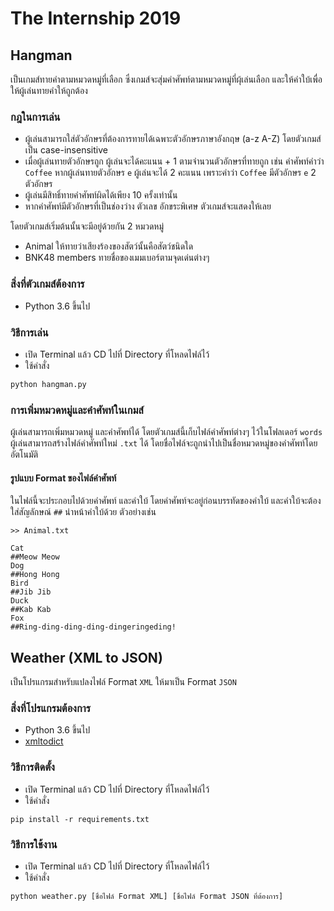 # The Internship 2019
## Hangman
เป็นเกมส์ทายคำตามหมวดหมู่ที่เลือก ซึ่งเกมส์จะสุ่มคำศัพท์ตามหมวดหมู่ที่ผุ้เล่นเลือก และให้คำใบ้เพื่อให้ผู้เล่นทายคำให้ถูกต้อง
### กฎในการเล่น
- ผู้เล่นสามารถใส่ตัวอักษรที่ต้องการทายได้เฉพาะตัวอักษรภาษาอังกฤษ (a-z A-Z) โดยตัวเกมส์เป็น case-insensitive
- เมื่อผู้เล่นทายตัวอักษรถูก ผู้เล่นจะได้คะแนน + 1 ตามจำนวนตัวอักษรที่ทายถูก เช่น คำศัพท์คำว่า `Coffee` หากผู้เล่นทายตัวอักษร `e` ผู้เล่นจะได้ 2 คะแนน เพราะคำว่า `Coffee` มีตัวอักษร `e` 2 ตัวอักษร
- ผู้เล่นมีสิทธิ์ทายคำศัพท์ผิดได้เพียง 10 ครั้งเท่านั้น
- หากคำศัพท์มีตัวอักษรที่เป็นช่องว่าง ตัวเลข อักขระพิเศษ ตัวเกมส์จะแสดงให้เลย

โดยตัวเกมส์เริ่มต้นนั้นจะมีอยู่ด้วยกัน 2 หมวดหมู่
- Animal ให้ทายว่าเสียงร้องของสัตว์นั้นคือสัตว์ชนิดใด
- BNK48 members ทายชื่อของเมมเบอร์ตามจุดเด่นต่างๆ

### สิ่งที่ตัวเกมส์ต้องการ
- Python 3.6 ขึ้นไป
### วิธีการเล่น
- เปิด Terminal แล้ว CD ไปที่ Directory ที่โหลดไฟล์ไว้
- ใช้คำสั่ง 
```bash
python hangman.py
```
### การเพิ่มหมวดหมู่และคำศัพท์ในเกมส์
ผู้เล่นสามารถเพิ่มหมวดหมู่ และคำศัพท์ได้ โดยตัวเกมส์นี้เก็บไฟล์คำศัพท์ต่างๆ ไว้ในโฟลเดอร์ `words` ผู้เล่นสามารถสร้างไฟล์คำศัพท์ใหม่ `.txt` ได้ โดยชื่อไฟล์จะถูกนำไปเป็นชื่อหมวดหมู่ของคำศัพท์โดยอัตโนมัติ

#### รูปแบบ Format ของไฟล์คำศัพท์
ในไฟล์นี้จะประกอบไปด้วยคำศัพท์ และคำใบ้ โดยคำศัพท์จะอยู่ก่อนบรรทัดของคำใบ้ และคำใบ้จะต้องใส่สัญลักษณ์ `##` นำหน้าคำใบ้ด้วย ตัวอย่างเช่น

```
>> Animal.txt

Cat
##Meow Meow
Dog
##Hong Hong
Bird
##Jib Jib
Duck
##Kab Kab
Fox
##Ring-ding-ding-ding-dingeringeding!
```

## Weather (XML to JSON)
เป็นโปรแกรมสำหรับแปลงไฟล์ Format `XML` ให้มาเป็น Format `JSON`

### สิ่งที่โปรแกรมต้องการ
- Python 3.6 ขึ้นไป
- [xmltodict](https://github.com/martinblech/xmltodict)

### วิธีการติดตั้ง
- เปิด Terminal แล้ว CD ไปที่ Directory ที่โหลดไฟล์ไว้
- ใช้คำสั่ง
```
pip install -r requirements.txt
```
 
### วิธีการใช้งาน
- เปิด Terminal แล้ว CD ไปที่ Directory ที่โหลดไฟล์ไว้
- ใช้คำสั่ง
```
python weather.py [ชื่อไฟล์ Format XML] [ชื่อไฟล์ Format JSON ที่ต้องการ]
```
